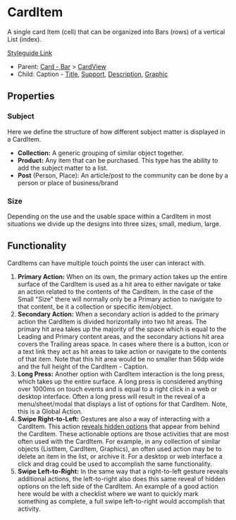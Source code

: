 # CardItem

A single card Item (cell) that can be organized into Bars (rows) of a vertical List (index).

[Styleguide Link](https://zpl.io/VQy7E3x)

- Parent: [Card - Bar](https://github.com/able-app/docs/blob/26fef4dd60d663f49dd419ed514bd2b8d643c5ed/controls/components/card/card-bar.md) > [CardView](https://github.com/able-app/docs/blob/26fef4dd60d663f49dd419ed514bd2b8d643c5ed/controls/components/card/card-view.md)
- Child: Caption - [Title](https://github.com/able-app/docs/blob/26fef4dd60d663f49dd419ed514bd2b8d643c5ed/controls/%CE%B5%20elements/caption/cap-title.md), [Support](https://github.com/able-app/docs/blob/26fef4dd60d663f49dd419ed514bd2b8d643c5ed/controls/%CE%B5%20elements/caption/cap-support.md), [Description](https://github.com/able-app/docs/blob/26fef4dd60d663f49dd419ed514bd2b8d643c5ed/controls/%CE%B5%20elements/caption/cap-descript.md), [Graphic](https://github.com/able-app/docs/blob/8cd03de6556a6ec1dcd98dc8c2230863c5dba43c/controls/%CE%B5%20elements/graphic.md)

## Properties

### Subject

Here we define the structure of how different subject matter is displayed in a CardItem.  

- **Collection:** A generic grouping of similar object together.
- **Product:** Any item that can be purchased. This type has the ability to add the subject matter to a list.
- **Post** (Person, Place): An article/post to the community can be done by a person or place of business/brand

### Size

Depending on the use and the usable space within a CardItem in most situations we divide up the designs into three sizes, small, medium, large. 

## Functionality

CardItems can have multiple touch points the user can interact with.

1. **Primary Action:** When on its own, the primary action takes up the entire surface of the CardItem is used as a hit area to either navigate or take an action related to the contents of the CardItem. In the case of the Small "Size" there will normally only be a Primary action to navigate to that content, be it a collection or specific item/object.
2. **Secondary Action:** When a secondary action is added to the primary action the CardItem is divided horizontally into two hit areas.  The primary hit area takes up the majority of the space which is equal to the Leading and Primary content areas, and the secondary actions hit area covers the Trailing areas space. In cases where there is a button, icon or a text link they act as hit areas to take action or navigate to the contents of that item. Note that this hit area would be no smaller than 56dp wide and the full height of the CardItem - Caption.
3. **Long Press:** Another option with CardItem interaction is the long press, which takes up the entire surface. A long press is considered anything over 1000ms on touch events and is equal to a right click in a web or desktop interface.  Often a long press will result in the reveal of a menu/sheet/modal that displays a list of options for that CardItem. Note, this is a Global Action.
4. **Swipe Right-to-Left:** Gestures are also a way of interacting with a CardItem.  This action <u>reveals hidden options</u> that appear from behind the CardItem. These actionable options are those activities that are most often used with the CardItem. For example, in any collection of similar objects (ListItem, CardItem, Graphics), an often used action may be to delete an item in the list, or archive it. For a desktop or web interface a click and drag could be used to accomplish the same functionality.
5. **Swipe Left-to-Right:** In the same way that a right-to-left gesture reveals additional actions, the left-to-right also does this same reveal of hidden options on the left side of the CardItem. An example of a good action here would be with a checklist where we want to quickly mark something as complete, a full swipe left-to-right would accomplish that activity.